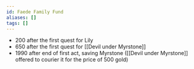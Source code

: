 ```yaml
---
id: Faede Family Fund
aliases: []
tags: []
---
```


- 200 after the first quest for Lily
- 650 after the first quest for [[Devil under Myrstone]]
- 1990 after end of first act, saving Myrstone ([[Devil under Myrstone]] offered to courier it for the price of 500 gold)

